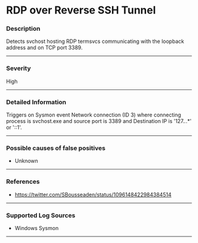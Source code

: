 # RDP over Reverse SSH Tunnel
### Description

Detects svchost hosting RDP termsvcs communicating with the loopback address and on TCP port 3389.

-------------------
### Severity

High

-------------------

### Detailed Information

Triggers on Sysmon event Network connection (ID 3) where connecting process is svchost.exe and source port is 3389 and Destination IP is '127.*.*.*' or '::1'.

-------------------

### Possible causes of false positives

- Unknown

-------------------
### References

- https://twitter.com/SBousseaden/status/1096148422984384514

-------------------
### Supported Log Sources

- Windows Sysmon

-------------------
